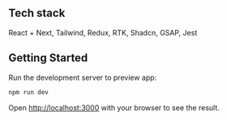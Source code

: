 ## Tech stack

React + Next, Tailwind, Redux, RTK, Shadcn, GSAP, Jest

## Getting Started

Run the development server to preview app:

```bash
npm run dev
```

Open [http://localhost:3000](http://localhost:3000) with your browser to see the result.
